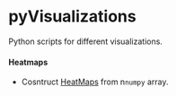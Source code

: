 # pyVisualizations
Python scripts for different visualizations.

#### Heatmaps
- Cosntruct [HeatMaps](https://github.com/MuhammadYaseenKhan/pyVisualizations/blob/master/heatmaps.ipynb) from n`numpy` array.
